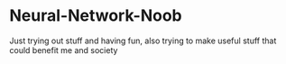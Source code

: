 # Neural-Network-Noob
Just trying out stuff and having fun, also trying to make useful stuff that could benefit me and society
